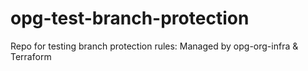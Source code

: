 # opg-test-branch-protection
Repo for testing branch protection rules: Managed by opg-org-infra &amp; Terraform
